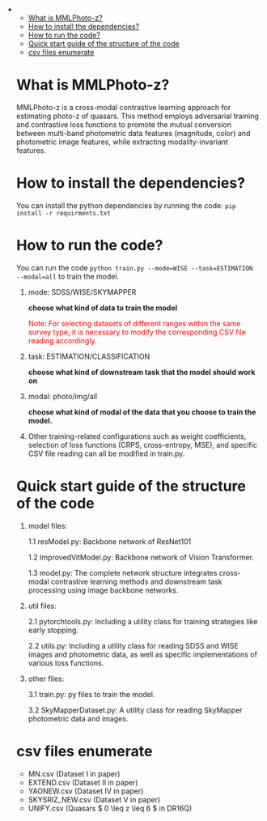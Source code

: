 - <!-- TOC start (generated with https://github.com/derlin/bitdowntoc) -->

  - [What is MMLPhoto-z?](#what-is-mmlphoto-z)
  - [How to install the dependencies?](#how-to-install-the-dependencies)
  - [How to run the code?](#how-to-run-the-code)
  - [Quick start guide of the structure of the code](#quick-start-guide-of-the-structure-of-the-code)
  - [csv files enumerate ](#csv-files-enumerate)

  <!-- TOC end -->

  <!-- TOC --><a name="what-is-mmlphoto-z"></a>
  # What is MMLPhoto-z?

  MMLPhoto-z is a cross-modal contrastive learning approach for estimating photo-z of quasars. This method employs adversarial training and contrastive loss functions to promote the mutual conversion between multi-band photometric data features (magnitude, color) and photometric image features, while extracting modality-invariant features.

  <!-- TOC --><a name="how-to-install-the-dependencies"></a>
  # How to install the dependencies?

  You can install the python dependencies by running the code: `pip install -r requirments.txt`

  <!-- TOC --><a name="how-to-run-the-code"></a>
  # How to run the code?

  You can run the code `python train.py --mode=WISE --task=ESTIMATION --modal=all` to train the model.

  1. mode: SDSS/WISE/SKYMAPPER 

      **choose what kind of data to train the model**

      <font color='red'> Note: For selecting datasets of different ranges within the same survey type, it is necessary to modify the corresponding CSV file reading accordingly.</font>

     

  2. task: ESTIMATION/CLASSIFICATION

     **choose what kind of downstream task that the model should work on**

  3. modal: photo/img/all

     **choose what kind of modal of the data that you choose to train the model.**

  4. Other training-related configurations such as weight coefficients, selection of loss functions (CRPS, cross-entropy, MSE), and specific CSV file reading can all be modified in train.py.

  <!-- TOC --><a name="quick-start-guide-of-the-structure-of-the-code"></a>
  # Quick start guide of the structure of the code

  1. model files:

     1.1 resModel.py: Backbone network of ResNet101 

     1.2 ImprovedVitModel.py: Backbone network of Vision Transformer.

     1.3 model.py: The complete network structure integrates cross-modal contrastive learning methods and downstream task processing using image backbone networks.

  2. util files:

     2.1 pytorchtools.py: Including a utility class for training strategies like early stopping.

     2.2 utils.py: Including a utility class for reading SDSS and WISE images and photometric data, as well as specific implementations of various loss functions.

  3. other files:

     3.1 train.py: py files to train the model.

     3.2 SkyMapperDataset.py: A utility class for reading SkyMapper photometric data and images.

  <!-- TOC --><a name="csv-files-enumerate"></a>
  # csv files enumerate 

  - MN.csv (Dataset I in paper)
  - EXTEND.csv (Dataset II in paper)
  - YAONEW.csv (Dataset IV in paper)
  - SKYSRIZ_NEW.csv (Dataset V in paper)
  - UNIFY.csv (Quasars $ 0 \leq z \leq 6 $ in DR16Q)

